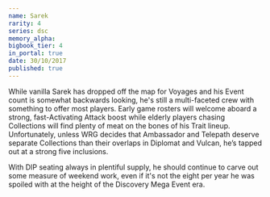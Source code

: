 ```yaml
---
name: Sarek
rarity: 4
series: dsc
memory_alpha:
bigbook_tier: 4
in_portal: true
date: 30/10/2017
published: true
---
```


While vanilla Sarek has dropped off the map for Voyages and his Event count is somewhat backwards looking, he's still a multi-faceted crew with something to offer most players. Early game rosters will welcome aboard a strong, fast-Activating Attack boost while elderly players chasing Collections will find plenty of meat on the bones of his Trait lineup. Unfortunately, unless WRG decides that Ambassador and Telepath deserve separate Collections than their overlaps in Diplomat and Vulcan, he’s tapped out at a strong five inclusions.

With DIP seating always in plentiful supply, he should continue to carve out some measure of weekend work, even if it's not the eight per year he was spoiled with at the height of the Discovery Mega Event era.
